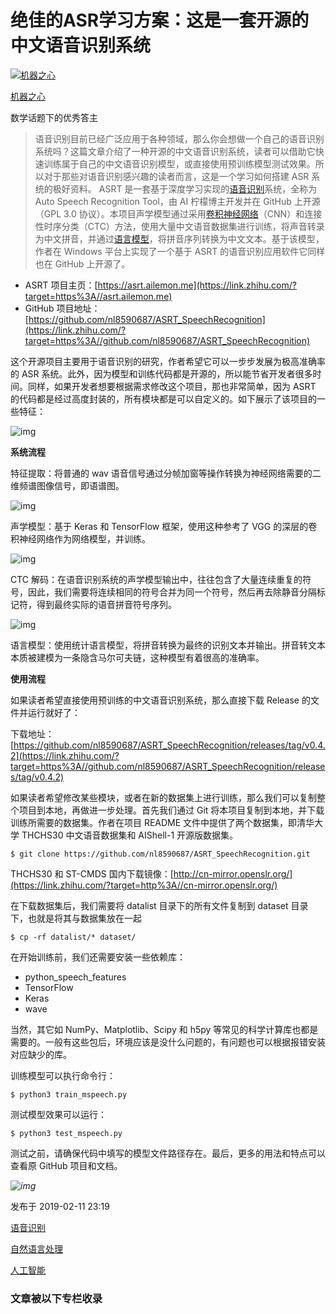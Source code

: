 # 绝佳的ASR学习方案：这是一套开源的中文语音识别系统

[![机器之心](https://pic2.zhimg.com/v2-dd115d399e55c37e3312c8ee4713890e_xs.jpg?source=172ae18b)](https://www.zhihu.com/org/ji-qi-zhi-xin-65)

[机器之心](https://www.zhihu.com/org/ji-qi-zhi-xin-65)[](https://www.zhihu.com/topic/20054793)



数学话题下的优秀答主

> 语音识别目前已经广泛应用于各种领域，那么你会想做一个自己的语音识别系统吗？这篇文章介绍了一种开源的中文语音识别系统，读者可以借助它快速训练属于自己的中文语音识别模型，或直接使用预训练模型测试效果。所以对于那些对语音识别感兴趣的读者而言，这是一个学习如何搭建 ASR 系统的极好资料。
ASRT 是一套基于深度学习实现的[语音识别](https://link.zhihu.com/?target=https%3A//mp.weixin.qq.com/s%3F__biz%3DMzA3MzI4MjgzMw%3D%3D%26mid%3D2650756900%26idx%3D2%26sn%3D6676da5421840205c93b0f43f62e79e6%26chksm%3D871a935ab06d1a4c670f71bb55eb21369f5ccdc7716f215d1fc71806faf391e9f223f73cce92%26token%3D844319223%26lang%3Dzh_CN)系统，全称为 Auto Speech Recognition Tool，由 AI 柠檬博主开发并在 GitHub 上开源（GPL 3.0 协议）。本项目声学模型通过采用[卷积神经网络](https://link.zhihu.com/?target=https%3A//mp.weixin.qq.com/s%3F__biz%3DMzA3MzI4MjgzMw%3D%3D%26mid%3D2650756900%26idx%3D2%26sn%3D6676da5421840205c93b0f43f62e79e6%26chksm%3D871a935ab06d1a4c670f71bb55eb21369f5ccdc7716f215d1fc71806faf391e9f223f73cce92%26token%3D844319223%26lang%3Dzh_CN)（CNN）和连接性时序分类（CTC）方法，使用大量中文语音数据集进行训练，将声音转录为中文拼音，并通过[语言模型](https://link.zhihu.com/?target=https%3A//mp.weixin.qq.com/s%3F__biz%3DMzA3MzI4MjgzMw%3D%3D%26mid%3D2650756900%26idx%3D2%26sn%3D6676da5421840205c93b0f43f62e79e6%26chksm%3D871a935ab06d1a4c670f71bb55eb21369f5ccdc7716f215d1fc71806faf391e9f223f73cce92%26token%3D844319223%26lang%3Dzh_CN)，将拼音序列转换为中文文本。基于该模型，作者在 Windows 平台上实现了一个基于 ASRT 的语音识别应用软件它同样也在 GitHub 上开源了。

- ASRT 项目主页：[https://asrt.ailemon.me](https://link.zhihu.com/?target=https%3A//asrt.ailemon.me)
- GitHub 项目地址：[https://github.com/nl8590687/ASRT_SpeechRecognition](https://link.zhihu.com/?target=https%3A//github.com/nl8590687/ASRT_SpeechRecognition)

这个开源项目主要用于语音识别的研究，作者希望它可以一步步发展为极高准确率的 ASR 系统。此外，因为模型和训练代码都是开源的，所以能节省开发者很多时间。同样，如果开发者想要根据需求修改这个项目，那也非常简单，因为  ASRT 的代码都是经过高度封装的，所有模块都是可以自定义的。如下展示了该项目的一些特征：

![img](https://pic2.zhimg.com/80/v2-d07b3a91866ad468f6a9b4adbfed626d_720w.jpg)

**系统流程**

特征提取：将普通的 wav 语音信号通过分帧加窗等操作转换为神经网络需要的二维频谱图像信号，即语谱图。

![img](https://pic4.zhimg.com/80/v2-75fbe1ec1aec5413832dff6019ec083b_720w.jpg)

声学模型：基于 Keras 和 TensorFlow 框架，使用这种参考了 VGG 的深层的卷积神经网络作为网络模型，并训练。

![img](https://pic3.zhimg.com/80/v2-a94f14d9d344a1eb15f4e03d9dc93df6_720w.jpg)

CTC 解码：在语音识别系统的声学模型输出中，往往包含了大量连续重复的符号，因此，我们需要将连续相同的符号合并为同一个符号，然后再去除静音分隔标记符，得到最终实际的语音拼音符号序列。

![img](https://pic3.zhimg.com/80/v2-20f535aaf16be95d291bedb796fbc66a_720w.jpg)

语言模型：使用统计语言模型，将拼音转换为最终的识别文本并输出。拼音转文本本质被建模为一条隐含马尔可夫链，这种模型有着很高的准确率。

**使用流程**

如果读者希望直接使用预训练的中文语音识别系统，那么直接下载 Release 的文件并运行就好了：

下载地址：[https://github.com/nl8590687/ASRT_SpeechRecognition/releases/tag/v0.4.2](https://link.zhihu.com/?target=https%3A//github.com/nl8590687/ASRT_SpeechRecognition/releases/tag/v0.4.2)

如果读者希望修改某些模块，或者在新的数据集上进行训练，那么我们可以复制整个项目到本地，再做进一步处理。首先我们通过 Git 将本项目复制到本地，并下载训练所需要的数据集。作者在项目 README 文件中提供了两个数据集，即清华大学 THCHS30  中文语音数据集和 AIShell-1 开源版数据集。

```text
$ git clone https://github.com/nl8590687/ASRT_SpeechRecognition.git
```

THCHS30 和 ST-CMDS 国内下载镜像：[http://cn-mirror.openslr.org/](https://link.zhihu.com/?target=http%3A//cn-mirror.openslr.org/)

在下载数据集后，我们需要将 datalist 目录下的所有文件复制到 dataset 目录下，也就是将其与数据集放在一起

```text
$ cp -rf datalist/* dataset/
```

在开始训练前，我们还需要安装一些依赖库：

- python_speech_features
- TensorFlow
- Keras
- wave

当然，其它如 NumPy、Matplotlib、Scipy 和 h5py 等常见的科学计算库也都是需要的。一般有这些包后，环境应该是没什么问题的，有问题也可以根据报错安装对应缺少的库。

训练模型可以执行命令行：

```text
$ python3 train_mspeech.py
```

测试模型效果可以运行：

```text
$ python3 test_mspeech.py
```

测试之前，请确保代码中填写的模型文件路径存在。最后，更多的用法和特点可以查看原 GitHub 项目和文档。



*![img](https://pic1.zhimg.com/80/v2-18cc987d5f379a82f1208b6d90722318_720w.jpg)*





发布于 2019-02-11 23:19

[语音识别](https://www.zhihu.com/topic/19560846)

[自然语言处理](https://www.zhihu.com/topic/19560026)

[人工智能](https://www.zhihu.com/topic/19551275)

### 文章被以下专栏收录